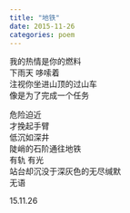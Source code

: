 ```yaml
---
title: "地铁"
date: 2015-11-26
categories: poem
---
```


我的热情是你的燃料  
下雨天 哆嗦着  
注视你坐进山顶的过山车  
像是为了完成一个任务  

危险迫近  
才挽起手臂  
低沉如深井  
陡峭的石阶通往地铁  
有轨 有光  
站台却沉没于深灰色的无尽缄默  
无语  

15.11.26
